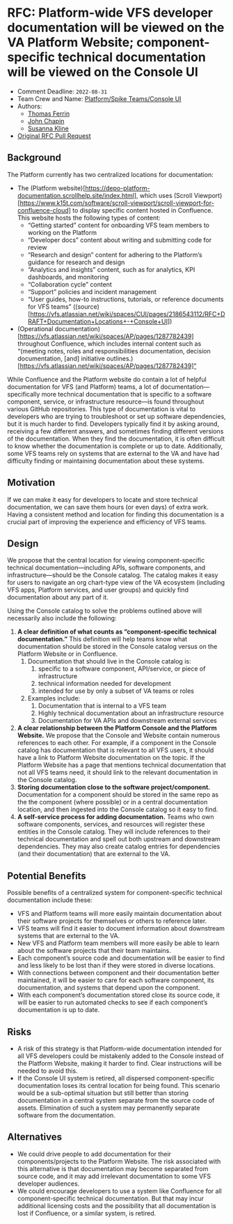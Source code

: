 # RFC: Platform-wide VFS developer documentation will be viewed on the VA Platform Website; component-specific technical documentation will be viewed on the Console UI

<!--
The title is what you want comments on. Use the active voice in a future tense.
Example:
    - The website will be built using the XZY framework
-->

* Comment Deadline: `2022-08-31`
* Team Crew and Name: [Platform/Spike Teams/Console UI](https://github.com/orgs/department-of-veterans-affairs/teams/platform-pst-console-ui)
* Authors:
  * [Thomas Ferrin](https://github.com/TPurple)
  * [John Chapin](https://github.com/jchapin)
  * [Susanna Kline](https://github.com/sdk-irl)
* [Original RFC Pull Request](https://github.com/department-of-veterans-affairs/va.gov-platform-architecture/pull/33)

## Background

The Platform currently has two centralized locations for documentation:
* The (Platform website)[https://depo-platform-documentation.scrollhelp.site/index.html], which uses (Scroll Viewport)[https://www.k15t.com/software/scroll-viewport/scroll-viewport-for-confluence-cloud] to display specific content hosted in Confluence. This website hosts the following types of content:
    * “Getting started” content for onboarding VFS team members to working on the Platform
    * “Developer docs” content about writing and submitting code for review
    * “Research and design” content for adhering to the Platform’s guidance for research and design
    * “Analytics and insights” content, such as for analytics, KPI dashboards, and monitoring
    * “Collaboration cycle” content
    * “Support” policies and incident management
    * “User guides, how-to instructions, tutorials, or reference documents for VFS teams” ((source)[https://vfs.atlassian.net/wiki/spaces/CUI/pages/2186543112/RFC+DRAFT+Documentation+Locations+-+Console+UI])
* (Operational documentation)[https://vfs.atlassian.net/wiki/spaces/AP/pages/1287782439] throughout Confluence, which includes internal content such as “(meeting notes, roles and responsibilities documentation, decision documentation, [and] initiative outlines.)[https://vfs.atlassian.net/wiki/spaces/AP/pages/1287782439]”

While Confluence and the Platform website do contain a lot of helpful documentation for VFS (and Platform) teams, a lot of documentation—specifically more technical documentation that is specific to a software component, service, or infrastructure resource—is found throughout various GitHub repositories. This type of documentation is vital to developers who are trying to troubleshoot or set up software dependencies, but it is much harder to find. Developers typically find it by asking around, receiving a few different answers, and sometimes finding different versions of the documentation. When they find the documentation, it is often difficult to know whether the documentation is complete or up to date. Additionally, some VFS teams rely on systems that are external to the VA and have had difficulty finding or maintaining documentation about these systems.

## Motivation

If we can make it easy for developers to locate and store technical documentation, we can save them hours (or even days) of extra work. Having a consistent method and location for finding this documentation is a crucial part of improving the experience and efficiency of VFS teams.

## Design

We propose that the central location for viewing component-specific technical documentation—including APIs, software components, and infrastructure—should be the Console catalog. The catalog makes it easy for users to navigate an org chart-type view of the VA ecosystem (including VFS apps, Platform services, and user groups) and quickly find documentation about any part of it.

Using the Console catalog to solve the problems outlined above will necessarily also include the following:

1. **A clear definition of what counts as “component-specific technical documentation.”** This definition will help teams know what documentation should be stored in the Console catalog versus on the Platform Website or in Confluence.
    1. Documentation that should live in the Console catalog is:
        1. specific to a software component, API/service, or piece of infrastructure
        1. technical information needed for development
        1. intended for use by only a subset of VA teams or roles
    1. Examples include:
        1. Documentation that is internal to a VFS team
        1. Highly technical documentation about an infrastructure resource
        1. Documentation for VA APIs and downstream external services
1. **A clear relationship between the Platform Console and the Platform Website.** We propose that the Console and Website contain numerous references to each other. For example, if a component in the Console catalog has documentation that is relevant to all VFS users, it should have a link to Platform Website documentation on the topic. If the Platform Website has a page that mentions technical documentation that not all VFS teams need, it should link to the relevant documentation in the Console catalog. 
1. **Storing documentation close to the software project/component.** Documentation for a  component should be stored in the same repo as the the component (where possible) or in a central documentation location, and then ingested into the Console catalog so it easy to find.
1. **A self-service process for adding documentation.** Teams who own software components, services, and resources will register these entities in the Console catalog. They will include references to their technical documentation and spell out both upstream and downstream dependencies. They may also create catalog entries for dependencies (and their documentation) that are external to the VA.

## Potential Benefits

Possible benefits of a centralized system for component-specific technical documentation include these:

* VFS and Platform teams will more easily maintain documentation about their software projects for themselves or others to reference later.
* VFS teams will find it easier to document information about downstream systems that are external to the VA.
* New VFS and Platform team members will more easily be able to learn about the software projects that their team maintains.
* Each component’s source code and documentation will be easier to find and less likely to be lost than if they were stored in diverse locations.
* With connections between component and their documentation better maintained, it will be easier to care for each software component, its documentation, and systems that depend upon the component.
* With each component’s documentation stored close its source code, it will be easier to run automated checks to see if each component’s documentation is up to date.

## Risks

* A risk of this strategy is that Platform-wide documentation intended for all VFS developers could be mistakenly added to the Console instead of the Platform Website, making it harder to find. Clear instructions will be needed to avoid this.
* If the Console UI system is retired, all dispersed component-specific documentation loses its central location for being found. This scenario would be a sub-optimal situation but still better than storing documentation in a central system separate from the source code of assets. Elimination of such a system may permanently separate software from the documentation.

## Alternatives

* We could drive people to add documentation for their components/projects to the Platform Website. The risk associated with this alternative is that documentation may become separated from source code, and it may add irrelevant documentation to some VFS developer audiences.
* We could encourage developers to use a system like Confluence for all component-specific technical documentation. But that may incur additional licensing costs and the possibility that all documentation is lost if Confluence, or a similar system, is retired.
